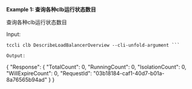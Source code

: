 **Example 1: 查询各种clb运行状态数目**

查询各种clb运行状态数目

Input: 

```
tccli clb DescribeLoadBalancerOverview --cli-unfold-argument ```

Output: 
```
{
    "Response": {
        "TotalCount": 0,
        "RunningCount": 0,
        "IsolationCount": 0,
        "WillExpireCount": 0,
        "RequestId": "03b18184-caf1-40d7-b01a-8a76565b94ad"
    }
}
```

